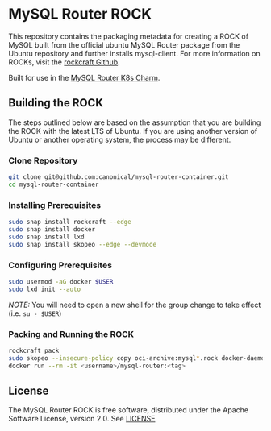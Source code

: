 # MySQL Router ROCK
This repository contains the packaging metadata for creating a ROCK of MySQL built from the official ubuntu MySQL Router package from the Ubuntu repository and further installs mysql-client.  For more information on ROCKs, visit the [rockcraft Github](https://github.com/canonical/rockcraft). 

Built for use in the [MySQL Router K8s Charm](https://github.com/canonical/mysql-router-k8s-operator).

## Building the ROCK
The steps outlined below are based on the assumption that you are building the ROCK with the latest LTS of Ubuntu.  If you are using another version of Ubuntu or another operating system, the process may be different.

### Clone Repository
```bash
git clone git@github.com:canonical/mysql-router-container.git
cd mysql-router-container
```
### Installing Prerequisites
```bash
sudo snap install rockcraft --edge
sudo snap install docker
sudo snap install lxd
sudo snap install skopeo --edge --devmode
```
### Configuring Prerequisites
```bash
sudo usermod -aG docker $USER 
sudo lxd init --auto
```
*_NOTE:_* You will need to open a new shell for the group change to take effect (i.e. `su - $USER`)
### Packing and Running the ROCK
```bash
rockcraft pack
sudo skopeo --insecure-policy copy oci-archive:mysql*.rock docker-daemon:<username>/mysql-router:<tag>
docker run --rm -it <username>/mysql-router:<tag>
```

## License
The MySQL Router ROCK is free software, distributed under the Apache
Software License, version 2.0. See
[LICENSE](https://github.com/canonical/mysql-router-container/blob/8.0-20.04/LICENSE)
